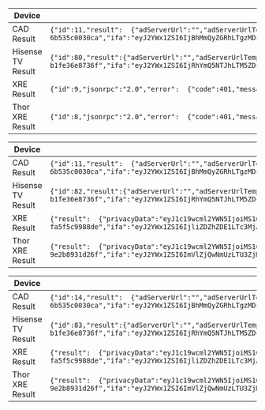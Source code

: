   

| Device            | Result: No coppa  value                                      |
| ----------------- | ------------------------------------------------------------ |
| CAD Result        | `{"id":11,"result":  {"adServerUrl":"","adServerUrlTemplate":"","adNetworkID":"","adProfileID":"","adSiteSectionID":"","adOptOut":false,"privacyData":"eyJ1c19wcml2YWN5IjoiMS1OLSIsInBkdCI6ImdkcDp2MSIsImxtdCI6IjAifQ==","ifaValue":"0a2d2dda-8307-4a3e-97b4-6b535c0030ca","ifa":"eyJ2YWx1ZSI6IjBhMmQyZGRhLTgzMDctNGEzZS05N2I0LTZiNTM1YzAwMzBjYSIsImlmYV90eXBlIjoic3NwaWQiLCJsbXQiOiIwIn0=","appName":"comcast_firebolt_reference","appBundleID":"comcast_firebolt_reference.Comcast","distributorAppID":"1001","deviceAdAttributes":"eyJib0F0dHJpYnV0ZXNGb3JSZXZTaGFyZUlkIjoiMTExMiJ9","coppa":"0","authenticationEntity":""},"jsonrpc":"2.0"}` |
| Hisense TV Result | `{"id":80,"result":{"adServerUrl":"","adServerUrlTemplate":"","adNetworkID":"","adProfileID":"","adSiteSectionID":"","adOptOut":false,"privacyData":"eyJ1c19wcml2YWN5IjoiMS1OLSIsInBkdCI6ImdkcDp2MSIsImxtdCI6IjAifQ==","ifaValue":"4abd952a-39d7-441d-8f13-b1fe36e8736f","ifa":"eyJ2YWx1ZSI6IjRhYmQ5NTJhLTM5ZDctNDQxZC04ZjEzLWIxZmUzNmU4NzM2ZiIsImlmYV90eXBlIjoic3NwaWQiLCJsbXQiOiIwIn0=","appName":"comcast_firebolt_reference","appBundleID":"comcast_firebolt_reference.Comcast","distributorAppID":"1001","deviceAdAttributes":"eyJib0F0dHJpYnV0ZXNGb3JSZXZTaGFyZUlkIjoiMTExMiJ9","coppa":"0","authenticationEntity":""},"jsonrpc":"2.0"}` |
| XRE Result        | `{"id":9,"jsonrpc":"2.0","error":  {"code":401,"message":"config Method requires use of  at least one Object-embedded param with boolean 'coppa' key."}}` |
| Thor XRE Result   | `{"id":8,"jsonrpc":"2.0","error":  {"code":401,"message":"config Method requires use of  at least one Object-embedded param with boolean 'coppa' key."}}` |



| Device            | Result: Coppa value False                                    |
| ----------------- | ------------------------------------------------------------ |
| CAD Result        | `{"id":11,"result":  {"adServerUrl":"","adServerUrlTemplate":"","adNetworkID":"","adProfileID":"","adSiteSectionID":"","adOptOut":false,"privacyData":"eyJ1c19wcml2YWN5IjoiMS1OLSIsInBkdCI6ImdkcDp2MSIsImxtdCI6IjAifQ==","ifaValue":"0a2d2dda-8307-4a3e-97b4-6b535c0030ca","ifa":"eyJ2YWx1ZSI6IjBhMmQyZGRhLTgzMDctNGEzZS05N2I0LTZiNTM1YzAwMzBjYSIsImlmYV90eXBlIjoic3NwaWQiLCJsbXQiOiIwIn0=","appName":"comcast_firebolt_reference","appBundleID":"comcast_firebolt_reference.Comcast","distributorAppID":"1001","deviceAdAttributes":"eyJib0F0dHJpYnV0ZXNGb3JSZXZTaGFyZUlkIjoiMTExMiJ9","coppa":"0","authenticationEntity":""},"jsonrpc":"2.0"}` |
| Hisense TV Result | `{"id":82,"result":{"adServerUrl":"","adServerUrlTemplate":"","adNetworkID":"","adProfileID":"","adSiteSectionID":"","adOptOut":false,"privacyData":"eyJ1c19wcml2YWN5IjoiMS1OLSIsInBkdCI6ImdkcDp2MSIsImxtdCI6IjAifQ==","ifaValue":"4abd952a-39d7-441d-8f13-b1fe36e8736f","ifa":"eyJ2YWx1ZSI6IjRhYmQ5NTJhLTM5ZDctNDQxZC04ZjEzLWIxZmUzNmU4NzM2ZiIsImlmYV90eXBlIjoic3NwaWQiLCJsbXQiOiIwIn0=","appName":"comcast_firebolt_reference","appBundleID":"comcast_firebolt_reference.Comcast","distributorAppID":"1001","deviceAdAttributes":"eyJib0F0dHJpYnV0ZXNGb3JSZXZTaGFyZUlkIjoiMTExMiJ9","coppa":"0","authenticationEntity":""},"jsonrpc":"2.0"}` |
| XRE Result        | `{"result":  {"privacyData":"eyJ1c19wcml2YWN5IjoiMS1OLSIsInBkdCI6ImdkcDp2MSIsImxtdCI6IjAifQ==","ifaValue":"9bd6ad15-7720-4166-856a-fa5f5c9988de","ifa":"eyJ2YWx1ZSI6IjliZDZhZDE1LTc3MjAtNDE2Ni04NTZhLWZhNWY1Yzk5ODhkZSIsImlmYV90eXBlIjoic3NwaWQiLCJsbXQiOiIwIn0=","appName":"OTTXFlexApp","appBundleID":"OTTXFlexApp.Comcast","distributorAppID":"1000","coppa":"0"},"id":10,"jsonrpc":"2.0"}` |
| Thor XRE Result   | `{"result":  {"privacyData":"eyJ1c19wcml2YWN5IjoiMS1OLSIsInBkdCI6ImdkcDp2MSIsImxtdCI6IjAifQ==","ifaValue":"eef406e3-57f3-4b64-9496-9e2b8931d26f","ifa":"eyJ2YWx1ZSI6ImVlZjQwNmUzLTU3ZjMtNGI2NC05NDk2LTllMmI4OTMxZDI2ZiIsImlmYV90eXBlIjoic3NwaWQiLCJsbXQiOiIwIn0=","appName":"OTTXFlexApp","appBundleID":"OTTXFlexApp.Comcast","distributorAppID":"1001","coppa":"0"},"id":8,"jsonrpc":"2.0"}` |

 

| Device            | Result: Coppa value True                                     |
| ----------------- | ------------------------------------------------------------ |
| CAD Result        | `{"id":14,"result":  {"adServerUrl":"","adServerUrlTemplate":"","adNetworkID":"","adProfileID":"","adSiteSectionID":"","adOptOut":false,"privacyData":"eyJ1c19wcml2YWN5IjoiMS1OLSIsInBkdCI6ImdkcDp2MSIsImxtdCI6IjAifQ==","ifaValue":"0a2d2dda-8307-4a3e-97b4-6b535c0030ca","ifa":"eyJ2YWx1ZSI6IjBhMmQyZGRhLTgzMDctNGEzZS05N2I0LTZiNTM1YzAwMzBjYSIsImlmYV90eXBlIjoic3NwaWQiLCJsbXQiOiIwIn0=","appName":"comcast_firebolt_reference","appBundleID":"comcast_firebolt_reference.Comcast","distributorAppID":"1001","deviceAdAttributes":"eyJib0F0dHJpYnV0ZXNGb3JSZXZTaGFyZUlkIjoiMTExMiJ9","coppa":"1","authenticationEntity":""},"jsonrpc":"2.0"}` |
| Hisense TV Result | `{"id":83,"result":{"adServerUrl":"","adServerUrlTemplate":"","adNetworkID":"","adProfileID":"","adSiteSectionID":"","adOptOut":false,"privacyData":"eyJ1c19wcml2YWN5IjoiMS1OLSIsInBkdCI6ImdkcDp2MSIsImxtdCI6IjAifQ==","ifaValue":"4abd952a-39d7-441d-8f13-b1fe36e8736f","ifa":"eyJ2YWx1ZSI6IjRhYmQ5NTJhLTM5ZDctNDQxZC04ZjEzLWIxZmUzNmU4NzM2ZiIsImlmYV90eXBlIjoic3NwaWQiLCJsbXQiOiIwIn0=","appName":"comcast_firebolt_reference","appBundleID":"comcast_firebolt_reference.Comcast","distributorAppID":"1001","deviceAdAttributes":"eyJib0F0dHJpYnV0ZXNGb3JSZXZTaGFyZUlkIjoiMTExMiJ9","coppa":"1","authenticationEntity":""},"jsonrpc":"2.0"}` |
| XRE Result        | `{"result":  {"privacyData":"eyJ1c19wcml2YWN5IjoiMS1OLSIsInBkdCI6ImdkcDp2MSIsImxtdCI6IjAifQ==","ifaValue":"9bd6ad15-7720-4166-856a-fa5f5c9988de","ifa":"eyJ2YWx1ZSI6IjliZDZhZDE1LTc3MjAtNDE2Ni04NTZhLWZhNWY1Yzk5ODhkZSIsImlmYV90eXBlIjoic3NwaWQiLCJsbXQiOiIwIn0=","appName":"OTTXFlexApp","appBundleID":"OTTXFlexApp.Comcast","distributorAppID":"1000","coppa":"1"},"id":12,"jsonrpc":"2.0"}` |
| Thor XRE Result   | `{"result":  {"privacyData":"eyJ1c19wcml2YWN5IjoiMS1OLSIsInBkdCI6ImdkcDp2MSIsImxtdCI6IjAifQ==","ifaValue":"eef406e3-57f3-4b64-9496-9e2b8931d26f","ifa":"eyJ2YWx1ZSI6ImVlZjQwNmUzLTU3ZjMtNGI2NC05NDk2LTllMmI4OTMxZDI2ZiIsImlmYV90eXBlIjoic3NwaWQiLCJsbXQiOiIwIn0=","appName":"OTTXFlexApp","appBundleID":"OTTXFlexApp.Comcast","distributorAppID":"1001","coppa":"1"},"id":8,"jsonrpc":"2.0"}` |